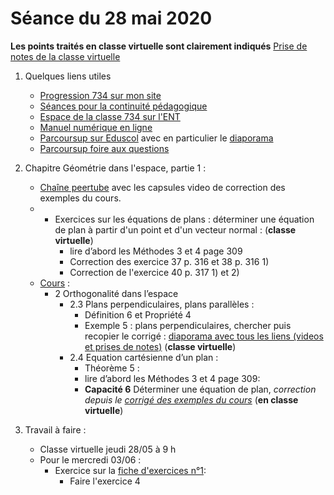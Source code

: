 # Séance du 28 mai 2020

__Les points traités en classe virtuelle sont clairement indiqués__
[Prise de notes de la classe virtuelle](notes/2020-05-28-Note-10-05.pdf)

1. Quelques liens utiles 
   * [Progression 734 sur mon site](http://www.frederic-junier.org/TS2020/Progression/TS_2020.html)
   * [Séances pour la continuité pédagogique](https://frederic-junier.github.io/TS-2019-2020/)
   * [Espace de la classe 734 sur l'ENT](https://le-parc.ent.auvergnerhonealpes.fr/classes/classe-734/mathematiques/)
   * [Manuel numérique en ligne](https://mep-outils.sesamath.net/manuel_numerique/index.php?ouvrage=mstsobl_2016&page_gauche=371)
   * [Parcoursup sur Eduscol](https://eduscol.education.fr/cid146486/parcoursup.html) avec en particulier le [diaporama](https://cache.media.eduscol.education.fr/file/Parcoursup_2020/50/4/PPT-_Parcoursup-2020_1223504.pptx)
   * [Parcoursup foire aux questions](https://www.parcoursup.fr/index.php?desc=questions)


2. Chapitre Géométrie dans l'espace, partie 1 :
   * [Chaîne peertube](https://tube.ac-lyon.fr/videos/watch/playlist/77b44f4c-f41c-4b02-af12-d195690580ff?videoId=ccab3b8f-369f-46f6-8b33-56aac6940e10) avec les capsules video de correction des exemples du cours. 
   * * Exercices sur les équations de plans : déterminer une équation de plan à partir d'un point et d'un vecteur normal :  (__classe virtuelle__)
       * lire d’abord les Méthodes 3 et 4 page 309 
       * Correction des exercice 37 p. 316 et 38 p. 316 1)
       * Correction de l'exercice 40 p. 317 1) et 2)
   * [Cours](http://frederic-junier.org/TS2020/Cours/TSProduitScalaireEspaceCours2019-Web.pdf) :
     * 2 Orthogonalité dans l’espace
        * 2.3  Plans perpendiculaires, plans parallèles :
          * Définition 6 et Propriété 4
          * Exemple 5 :   plans perpendiculaires, chercher puis recopier le corrigé :   [diaporama avec tous les liens (videos et prises de notes)](../EspacePartie2/CorrigeExemplesEspacePartie2-2019.pdf) (__classe virtuelle__)
        * 2.4  Equation cartésienne d’un plan :
          * Théorème 5 :
          * lire d’abord les Méthodes 3 et 4 page 309:
          * __Capacité 6__  Déterminer une équation de plan, _correction depuis le [corrigé des exemples du cours](../ApplicationsProduitScalaire/Cours/Corrige-ApplicationsProduitScalaire-2019.pdf)_  (__en classe virtuelle__)
   

3. Travail à faire :
   * Classe virtuelle jeudi 28/05 à 9 h
   * Pour le mercredi 03/06 : 
     * Exercice sur la [fiche d'exercices n°1](https://frederic-junier.org/TS2019/Cours/TS-Exos-ProdScal2019-Fiche1-Web.pdf):
       * Faire l'exercice 4
